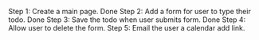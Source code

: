 Step 1: Create a main page. Done
Step 2: Add a form for user to type their todo. Done
Step 3: Save the todo when user submits form. Done
Step 4: Allow user to delete the form.
Step 5: Email the user a calendar add link. 
